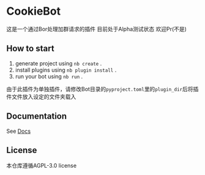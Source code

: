 # CookieBot

这是一个通过Bor处理加群请求的插件
目前处于Alpha测试状态
欢迎Pr(不是)

## How to start

1. generate project using `nb create` .
2. install plugins using `nb plugin install` .
3. run your bot using `nb run` .

由于此插件为单独插件，请修改Bot目录的`pyproject.toml`里的`plugin_dir`后将插件文件放入设定的文件夹载入

## Documentation

See [Docs](https://nonebot.dev/)

## License
本仓库遵循AGPL-3.0 license
